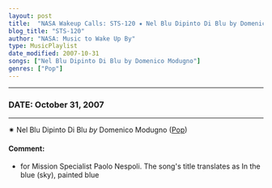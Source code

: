 ```yaml
---
layout: post
title:  "NASA Wakeup Calls: STS-120 ✷ Nel Blu Dipinto Di Blu by Domenico Modugno ✦ October 31, 2007"
blog_title: "STS-120"
author: "NASA: Music to Wake Up By"
type: MusicPlaylist
date_modified: 2007-10-31
songs: ["Nel Blu Dipinto Di Blu by Domenico Modugno"]
genres: ["Pop"]
---
```


----
### DATE: October 31, 2007
----
✷ Nel Blu Dipinto Di Blu *by* Domenico Modugno ([Pop](https://www.discogs.com/genre/Pop)) <a target="blank_" href="https://www.discogs.com/Domenico-Modugno-Nel-Blu-Dipinto-Di-Blu/release/10181340">
    <i class="fas fa-compact-disc"
       title="Discogs entry for this song"
       alt="Discogs entry for this song"
       style="font-size: 1.1em;"></i></a>
    

#### Comment:
* for Mission Specialist Paolo Nespoli. The song's title translates as In the blue (sky), painted blue



<br/>
<center>
	<a target="_blank"
	   href="https://twitter.com/intent/tweet?hashtags=Space,NASA,Playlist,NASAWakeupCalls,SpaceProgram&text=🚀 {{ page.author}}, '{{ page.songs.first }}' {{ page.title }}, {{ site.url }}{{ page.url }}&via=nasawakeupcalls"><i class="fab fa-twitter" title="Tweet this page" alt="Tweet this page" style="font-size: 1.3em;"></i></a>
	&nbsp; 	<i class="fas fa-user-astronaut" style="font-size: 1.5em;"></i> &nbsp;
    <a id="custom_amazon_link"
       type="amzn" search="#"
       category="popular music">
    <i class="fab fa-amazon" style="font-size: 1.3em;"></i></a>
</center>

<!-- Randomly resolve an individual entry from a song array -->
<script src="/assets/javascript/seedrandom.min.js"></script>
<script>
  var wake_me_up = ["Nel Blu Dipinto Di Blu by Domenico Modugno"];
  var prng = new Math.seedrandom();
  function randomSong() {
    song = wake_me_up[Math.floor(Math.random() * wake_me_up.length)];
    var amazon_link = document.getElementById("custom_amazon_link");
    amazon_link.setAttribute("search", song);
  }
  window.onload = randomSong();
</script>
